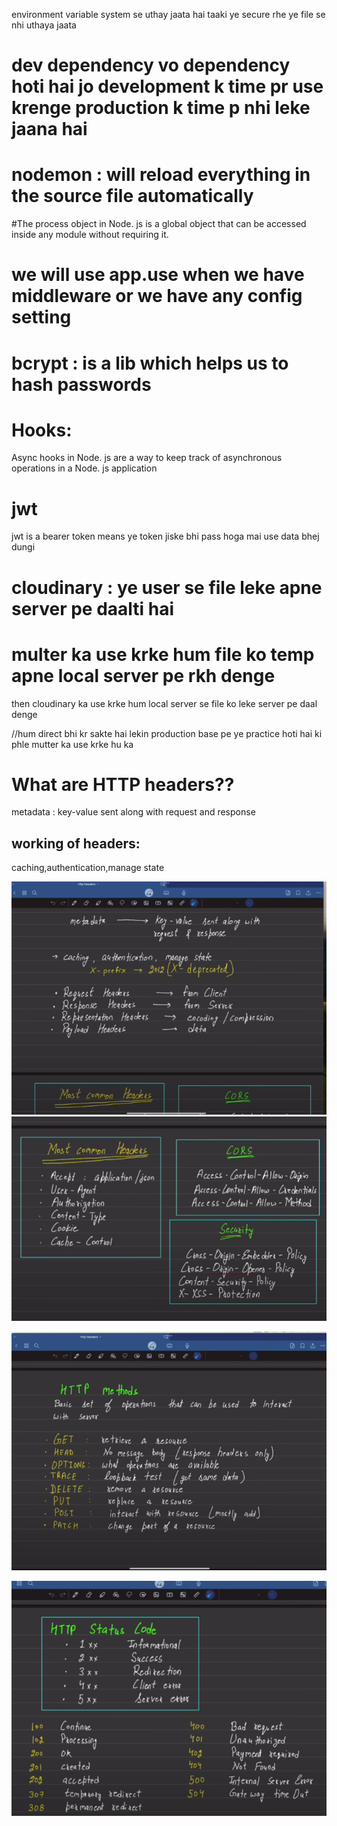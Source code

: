 environment variable system se uthay jaata hai taaki ye secure rhe ye file se nhi uthaya jaata
# dev dependency vo dependency hoti hai jo development k time pr use krenge production k time p nhi leke jaana hai

# nodemon : will reload everything in the source file automatically 

#The process object in Node. js is a global object that can be accessed inside any module without requiring it. 

# we will use app.use when we have middleware or we have any config setting

# bcrypt : is a lib which helps us to hash passwords

# Hooks:
Async hooks in Node. js are a way to keep track of asynchronous operations in a Node. js application

# jwt
jwt is a bearer token means ye token jiske bhi pass hoga mai use data bhej dungi 

# cloudinary : ye user se file leke apne server pe daalti hai
# multer ka use krke hum file ko temp apne local server pe rkh denge
then cloudinary ka use krke hum local server se file ko leke server pe daal denge

//hum direct bhi kr sakte hai lekin production base pe ye practice hoti hai ki phle mutter ka use krke hu ka

# What are HTTP headers??
metadata : key-value sent along with request and response
## working of headers:
caching,authentication,manage state 

![Notes for http](image.png)
![http headers type](image-1.png)

![http methods](image-2.png)

![http status code](image-3.png)